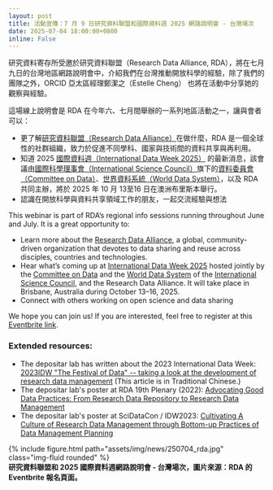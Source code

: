 ```yaml
---
layout: post
title: 活動宣傳：7 月 9 日研究資料聯盟和國際資料週 2025 網路說明會 - 台灣場次
date: 2025-07-04 18:00:00+0800
inline: False
---
```


研究資料寄存所受邀於研究資料聯盟（Research Data Alliance, RDA），將在七月九日的台灣地區網路說明會中，介紹我們在台灣推動開放科學的經驗，除了我們的團隊之外，ORCID 亞太區經理鄭潔之（Estelle Cheng） 也將在活動中分享她的觀察與經驗。

這場線上說明會是 RDA 在今年六、七月間舉辦的一系列地區活動之一，讓與會者可以：
- 更了解[研究資料聯盟（Research Data Alliance）](https://www.rd-alliance.org/)在做什麼，RDA 是一個全球性的社群組織，致力於促進不同學科、國家與技術間的資料共享與再利用。
- 知道 2025 [國際資料週（International Data Week 2025）](https://idw2025.org/program-at-a-glance/) 的最新消息，該會議由[國際科學理事會（International Science Council）](https://council.science/)旗下的[資料委員會（Committee on Data）](https://codata.org/)、[世界資料系統（World Data System）](https://www.worlddatasystem.org/)，以及 RDA 共同主辦，將於 2025 年 10 月 13至16 日在澳洲布里斯本舉行。
- 認識在開放科學與資料共享領域工作的朋友，一起交流經驗與想法

This webinar is part of RDA’s regional info sessions running throughout June and July. It is a great opportunity to:
- Learn more about the [Research Data Alliance](https://www.rd-alliance.org/), a global, community-driven organization that devotes to data sharing and reuse across disciples, countries and technologies.
- Hear what’s coming up at [International Data Week 2025](https://idw2025.org/program-at-a-glance/) hosted jointly by the [Committee on Data](https://codata.org/) and the [World Data System](https://www.worlddatasystem.org/) of the [International Science Council](https://council.science/), and the Research Data Alliance. It will take place in Brisbane, Australia during October 13–16, 2025.
- Connect with others working on open science and data sharing

We hope you can join us! If you are interested, feel free to register at this [Eventbrite link](https://www.eventbrite.com.au/e/research-data-alliance-international-data-week-2025-webinar-taiwan-ed-tickets-1430208214269).

### Extended resources:
- The depositar lab has written about the 2023 International Data Week: [2023IDW "The Festival of Data" -- taking a look at the development of research data management](https://rdm.depositar.io/zh_TW/news/20240115-InternationalDataWeek) (This article is in Traditional Chinese.)
- The depositar lab's poster at RDA 19th Plenary (2022): [Advocating Good Data Practices: From Research Data Repository to Research Data Management](https://data.depositar.io/dataset/rda-p19-advocating-good-data-practice)
- The depositar lab's poster at SciDataCon / IDW2023: [Cultivating A Culture of Research Data Management through Bottom-up Practices of Data Management Planning ](https://pid.depositar.io/ark:37281/k52077308)


<div class="row">
    <div class="col-sm mt-3 mt-md-0">
        {% include figure.html path="assets/img/news/250704_rda.jpg" class="img-fluid rounded" %}
    </div>
</div>
<div class="caption mt-0">
    <b>研究資料聯盟和 2025 國際資料週網路說明會 - 台灣場次，圖片來源：RDA 的 Eventbrite 報名頁面。</b>
</div>
